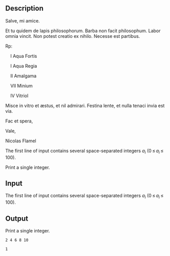 ## Description

<div><p>Salve, mi amice.</p><p>Et tu quidem de lapis philosophorum. Barba non facit philosophum. Labor omnia vincit. Non potest creatio ex nihilo. Necesse est partibus.</p><p>Rp:</p><p>&nbsp;&nbsp;&nbsp;&nbsp;I Aqua Fortis</p><p>&nbsp;&nbsp;&nbsp;&nbsp;I Aqua Regia</p><p>&nbsp;&nbsp;&nbsp;&nbsp;II Amalgama</p><p>&nbsp;&nbsp;&nbsp;&nbsp;VII Minium</p><p>&nbsp;&nbsp;&nbsp;&nbsp;IV Vitriol</p><p>Misce in vitro et æstus, et nil admirari. Festina lente, et nulla tenaci invia est via.</p><p>Fac et spera,</p><p>Vale,</p><p>Nicolas Flamel</p></div><div class="input-specification"><p>The first line of input contains several space-separated integers <span class="tex-span"><i>a</i><sub class="lower-index"><i>i</i></sub></span> (<span class="tex-span">0 ≤ <i>a</i><sub class="lower-index"><i>i</i></sub> ≤ 100</span>).</p></div><div class="output-specification"><p>Print a single integer.</p></div>

## Input

<p>The first line of input contains several space-separated integers <span class="tex-span"><i>a</i><sub class="lower-index"><i>i</i></sub></span> (<span class="tex-span">0 ≤ <i>a</i><sub class="lower-index"><i>i</i></sub> ≤ 100</span>).</p>

## Output

<p>Print a single integer.</p>





```input1
2 4 6 8 10

```




```output1
1

```


